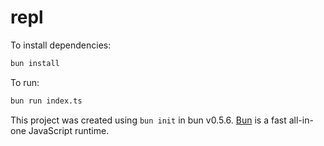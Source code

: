 # repl

To install dependencies:

```bash
bun install
```

To run:

```bash
bun run index.ts
```

This project was created using `bun init` in bun v0.5.6. [Bun](https://bun.sh) is a fast all-in-one JavaScript runtime.
